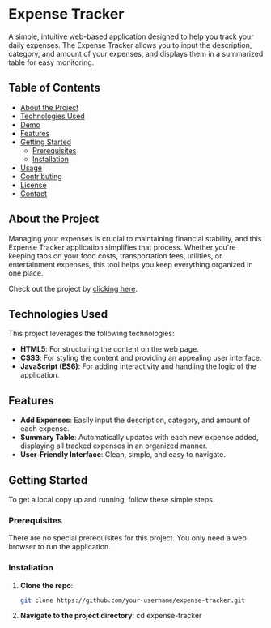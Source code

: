 # Expense Tracker

A simple, intuitive web-based application designed to help you track your daily expenses. The Expense Tracker allows you to input the description, category, and amount of your expenses, and displays them in a summarized table for easy monitoring.

## Table of Contents
- [About the Project](#about-the-project)
- [Technologies Used](#technologies-used)
- [Demo](#demo)
- [Features](#features)
- [Getting Started](#getting-started)
  - [Prerequisites](#prerequisites)
  - [Installation](#installation)
- [Usage](#usage)
- [Contributing](#contributing)
- [License](#license)
- [Contact](#contact)

## About the Project
Managing your expenses is crucial to maintaining financial stability, and this Expense Tracker application simplifies that process. Whether you're keeping tabs on your food costs, transportation fees, utilities, or entertainment expenses, this tool helps you keep everything organized in one place.

Check out the project by [clicking here](#demo).

## Technologies Used
This project leverages the following technologies:

- **HTML5**: For structuring the content on the web page.
- **CSS3**: For styling the content and providing an appealing user interface.
- **JavaScript (ES6)**: For adding interactivity and handling the logic of the application.


## Features
- **Add Expenses**: Easily input the description, category, and amount of each expense.
- **Summary Table**: Automatically updates with each new expense added, displaying all tracked expenses in an organized manner.
- **User-Friendly Interface**: Clean, simple, and easy to navigate.

## Getting Started
To get a local copy up and running, follow these simple steps.

### Prerequisites
There are no special prerequisites for this project. You only need a web browser to run the application.

### Installation
1. **Clone the repo**:
   ```bash
   git clone https://github.com/your-username/expense-tracker.git
2. **Navigate to the project directory**:
cd expense-tracker

